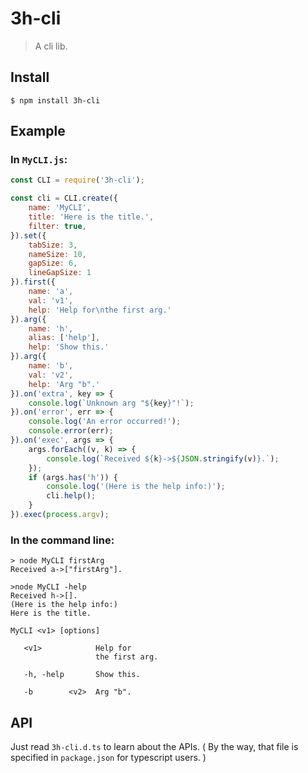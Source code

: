 # 3h-cli
> A cli lib.

## Install
```
$ npm install 3h-cli
```

## Example
### In `MyCLI.js`:
```javascript
const CLI = require('3h-cli');

const cli = CLI.create({
    name: 'MyCLI',
    title: 'Here is the title.',
    filter: true,
}).set({
    tabSize: 3,
    nameSize: 10,
    gapSize: 6,
    lineGapSize: 1
}).first({
    name: 'a',
    val: 'v1',
    help: 'Help for\nthe first arg.'
}).arg({
    name: 'h',
    alias: ['help'],
    help: 'Show this.'
}).arg({
    name: 'b',
    val: 'v2',
    help: 'Arg "b".'
}).on('extra', key => {
    console.log(`Unknown arg "${key}"!`);
}).on('error', err => {
    console.log('An error occurred!');
    console.error(err);
}).on('exec', args => {
    args.forEach((v, k) => {
        console.log(`Received ${k}->${JSON.stringify(v)}.`);
    });
    if (args.has('h')) {
        console.log('(Here is the help info:)');
        cli.help();
    }
}).exec(process.argv);
```
### In the command line:
```
> node MyCLI firstArg
Received a->["firstArg"].

>node MyCLI -help
Received h->[].
(Here is the help info:)
Here is the title.

MyCLI <v1> [options]

   <v1>            Help for
                   the first arg.

   -h, -help       Show this.

   -b        <v2>  Arg "b".

```

## API
Just read `3h-cli.d.ts` to learn about the APIs. ( By the way, that file is specified in `package.json` for typescript users. )